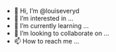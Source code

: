- 👋 Hi, I’m @louiseveryd
- 👀 I’m interested in ...
- 🌱 I’m currently learning ...
- 💞️ I’m looking to collaborate on ...
- 📫 How to reach me ...

<!---
louiseveryd/louiseveryd is a ✨ special ✨ repository because its `README.md` (this file) appears on your GitHub profile.
You can click the Preview link to take a look at your changes.
--->
